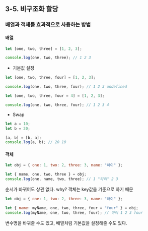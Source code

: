 ## 3-5. 비구조화 할당

### 배열과 객체를 효과적으로 사용하는 방법

#### 배열

```jsx
let [one, two, three] = [1, 2, 3];

console.log(one, two, three); // 1 2 3
```

- 기본값 설정

```jsx
let [one, two, three, four] = [1, 2, 3];

console.log(one, two, three, four); // 1 2 3 undefined

let [one, two, three, four = 4] = [1, 2, 3];

console.log(one, two, three, four); // 1 2 3 4
```

- Swap

```jsx
let a = 10;
let b = 20;

[a, b] = [b, a];
console.log(a, b); // 20 10
```

#### 객체

```jsx
let obj = { one: 1, two: 2, three: 3, name: "하이" };

let { name, one, two, three } = obj;
console.log(one, name, two, three); // 1 "하이" 2 3
```

순서가 바뀌어도 상관 없다.
why? 객체는 key값을 기준으로 하기 때문

```jsx
let obj = { one: 1, two: 2, three: 3, name: "하이" };

let { name: myName, one, two, three, four = "four" } = obj;
console.log(myName, one, two, three, four); // 하이 1 2 3 four
```

변수명을 바꿔줄 수도 있고, 배열처럼 기본값을 설정해줄 수도 있다.
